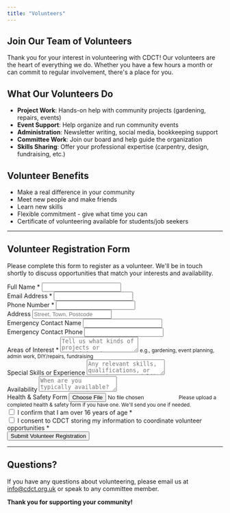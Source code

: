 ```yaml
---
title: "Volunteers"
---
```


## Join Our Team of Volunteers

Thank you for your interest in volunteering with CDCT! Our volunteers are the heart of everything we do. Whether you have a few hours a month or can commit to regular involvement, there's a place for you.

## What Our Volunteers Do

- **Project Work**: Hands-on help with community projects (gardening, repairs, events)
- **Event Support**: Help organize and run community events
- **Administration**: Newsletter writing, social media, bookkeeping support
- **Committee Work**: Join our board and help guide the organization
- **Skills Sharing**: Offer your professional expertise (carpentry, design, fundraising, etc.)

## Volunteer Benefits

- Make a real difference in your community
- Meet new people and make friends
- Learn new skills
- Flexible commitment - give what time you can
- Certificate of volunteering available for students/job seekers

---

## Volunteer Registration Form

Please complete this form to register as a volunteer. We'll be in touch shortly to discuss opportunities that match your interests and availability.

<form name="volunteer-signup" method="POST" data-netlify="true" enctype="multipart/form-data">
  <input type="hidden" name="form-name" value="volunteer-signup" />
  
  <div class="form-group">
    <label for="full-name">Full Name *</label>
    <input type="text" id="full-name" name="full-name" required />
  </div>
  
  <div class="form-group">
    <label for="email">Email Address *</label>
    <input type="email" id="email" name="email" required />
  </div>
  
  <div class="form-group">
    <label for="phone">Phone Number *</label>
    <input type="tel" id="phone" name="phone" required />
  </div>
  
  <div class="form-group">
    <label for="address">Address</label>
    <input type="text" id="address" name="address" placeholder="Street, Town, Postcode" />
  </div>
  
  <div class="form-group">
    <label for="emergency-contact">Emergency Contact Name</label>
    <input type="text" id="emergency-contact" name="emergency-contact" />
  </div>
  
  <div class="form-group">
    <label for="emergency-phone">Emergency Contact Phone</label>
    <input type="tel" id="emergency-phone" name="emergency-phone" />
  </div>
  
  <div class="form-group">
    <label for="interests">Areas of Interest *</label>
    <textarea id="interests" name="interests" placeholder="Tell us what kinds of projects or activities interest you..." required></textarea>
    <small class="form-help">e.g., gardening, event planning, admin work, DIY/repairs, fundraising</small>
  </div>
  
  <div class="form-group">
    <label for="skills">Special Skills or Experience</label>
    <textarea id="skills" name="skills" placeholder="Any relevant skills, qualifications, or experience you'd like to share..."></textarea>
  </div>
  
  <div class="form-group">
    <label for="availability">Availability</label>
    <textarea id="availability" name="availability" placeholder="When are you typically available? (e.g., weekends, weekday evenings, flexible)"></textarea>
  </div>
  
  <div class="form-group">
    <label for="health-safety-form">Health & Safety Form</label>
    <input type="file" id="health-safety-form" name="health-safety-form" accept=".pdf,.doc,.docx" />
    <small class="form-help">Please upload a completed health & safety form if you have one. We'll send you one if needed.</small>
  </div>
  
  <div class="form-group">
    <label>
      <input type="checkbox" name="over-16" value="yes" required />
      I confirm that I am over 16 years of age *
    </label>
  </div>
  
  <div class="form-group">
    <label>
      <input type="checkbox" name="data-consent" value="yes" required />
      I consent to CDCT storing my information to coordinate volunteer opportunities *
    </label>
  </div>
  
  <div class="form-group">
    <button type="submit" class="btn btn-primary">Submit Volunteer Registration</button>
  </div>
</form>

---

## Questions?

If you have any questions about volunteering, please email us at info@cdct.org.uk or speak to any committee member.

**Thank you for supporting your community!**
